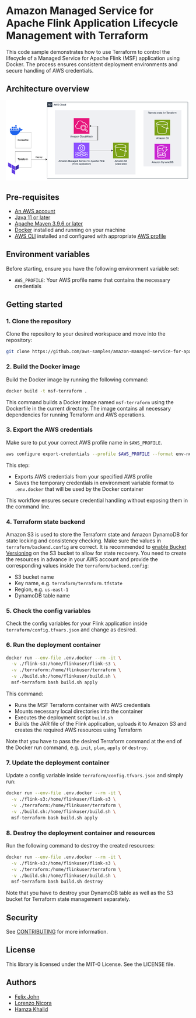 # Amazon Managed Service for Apache Flink Application Lifecycle Management with Terraform

This code sample demonstrates how to use Terraform to control the lifecycle of a Managed Service for Apache Flink (MSF) application using Docker. The process ensures consistent deployment environments and secure handling of AWS credentials.

## Architecture overview

<img src="resources/architecture_overview.png" alt="Architecture Overview">

## Pre-requisites

* [An AWS account](https://console.aws.amazon.com/console/home?nc2=h_ct&src=header-signin)
* [Java 11 or later](https://docs.aws.amazon.com/corretto/latest/corretto-11-ug/downloads-list.html)
* [Apache Maven 3.9.6 or later](https://maven.apache.org/)
* [Docker](https://docs.docker.com/engine/install/) installed and running on your machine 
* [AWS CLI](https://docs.aws.amazon.com/cli/latest/userguide/getting-started-install.html) installed and configured with appropriate [AWS profile](https://docs.aws.amazon.com/cli/v1/userguide/cli-configure-files.html)

## Environment variables

Before starting, ensure you have the following environment variable set:

- `AWS_PROFILE`: Your AWS profile name that contains the necessary credentials

## Getting started

### 1. Clone the repository 

Clone the repository to your desired workspace and move into the repository:

```bash
git clone https://github.com/aws-samples/amazon-managed-service-for-apache-flink-lifecycle-management-terraform.git
```

### 2. Build the Docker image
Build the Docker image by running the following command:

```bash
docker build -t msf-terraform .
```

This command builds a Docker image named `msf-terraform` using the Dockerfile in the current directory. The image contains all necessary dependencies for running Terraform and AWS operations.

### 3. Export the AWS credentials
Make sure to put your correct AWS profile name in `$AWS_PROFILE`.

```bash
aws configure export-credentials --profile $AWS_PROFILE --format env-no-export > .env.docker
```

This step:
- Exports AWS credentials from your specified AWS profile
- Saves the temporary credentials in environment variable format to `.env.docker`  that will be used by the Docker container

This workflow ensures secure credential handling without exposing them in the command line.


### 4. Terraform state backend 
Amazon S3 is used to store the Terraform state and Amazon DynamoDB for state locking and consistency checking. Make sure the values in `terraform/backend.config` are correct. It is recommended to [enable Bucket Versioning](https://developer.hashicorp.com/terraform/language/backend/s3) on the S3 bucket to allow for state recovery. 
You need to create the resources in advance in your AWS account and provide the corresponding values inside the `terraform/backend.config`:
- S3 bucket name
- Key name, e.g. `terraform/terraform.tfstate`
- Region, e.g. `us-east-1`
- DynamoDB table name

### 5. Check the config variables
Check the config variables for your Flink application inside `terraform/config.tfvars.json` and change as desired. 

### 6. Run the deployment container

```bash
docker run --env-file .env.docker --rm -it \
  -v ./flink-s3:/home/flinkuser/flink-s3 \
  -v ./terraform:/home/flinkuser/terraform \
  -v ./build.sh:/home/flinkuser/build.sh \
  msf-terraform bash build.sh apply
```

This command:
- Runs the MSF Terraform container with AWS credentials
- Mounts necessary local directories into the container
- Executes the deployment script `build.sh`
- Builds the JAR file of the Flink application, uploads it to Amazon S3 and creates the required AWS resources using Terraform

Note that you have to pass the desired Terraform command at the end of the Docker run command, e.g. `init`, `plan`, `apply` or `destroy`. 

### 7. Update the deployment container 
Update a config variable inside `terraform/config.tfvars.json` and simply run: 

```bash
docker run --env-file .env.docker --rm -it \
  -v ./flink-s3:/home/flinkuser/flink-s3 \
  -v ./terraform:/home/flinkuser/terraform \
  -v ./build.sh:/home/flinkuser/build.sh \
  msf-terraform bash build.sh apply
```

### 8. Destroy the deployment container and resources  
Run the following command to destroy the created resources: 
```bash
docker run --env-file .env.docker --rm -it \
  -v ./flink-s3:/home/flinkuser/flink-s3 \
  -v ./terraform:/home/flinkuser/terraform \
  -v ./build.sh:/home/flinkuser/build.sh \
  msf-terraform bash build.sh destroy
```

Note that you have to destroy your DynamoDB table as well as the S3 bucket for Terraform state management separately. 

## Security

See [CONTRIBUTING](CONTRIBUTING.md#security-issue-notifications) for more information.

## License

This library is licensed under the MIT-0 License. See the LICENSE file. 

## Authors

- [Felix John](https://github.com/Madabaru)
- [Lorenzo Nicora](https://github.com/nicusX)
- [Hamza Khalid](https://github.com/ihamzak)

